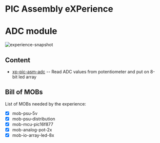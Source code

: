 # PIC Assembly eXPerience
# ADC module

![experience-snapshot](xp-pic-asm-adc.jpg)


## Content
* [xp-pic-asm-adc](xp-pic-asm-adc.X/)
-- Read ADC values from potentiometer and put on 8-bit led array


## Bill of MOBs
List of MOBs needed by the experience:
- [x] mob-psu-5v
- [x] mob-psu-distribution
- [x] mob-mcu-pic16f877
- [x] mob-analog-pot-2x
- [x] mob-io-array-led-8x